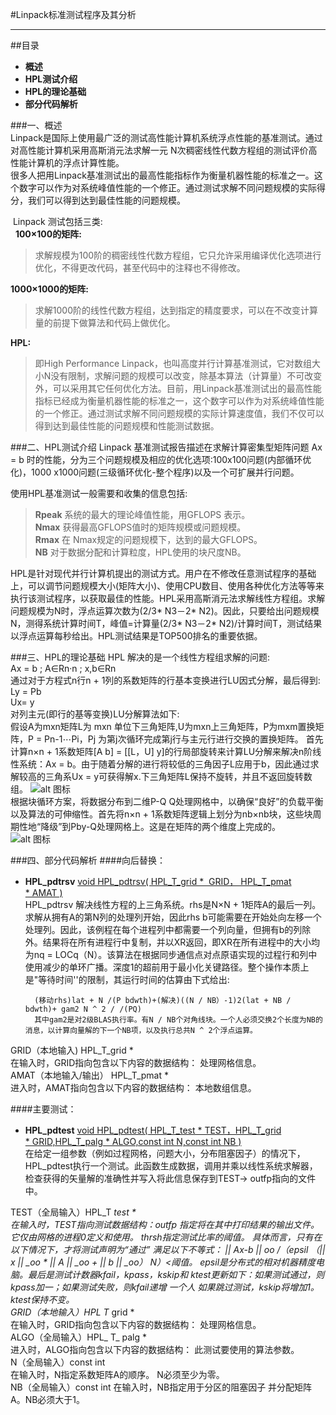 #Linpack标准测试程序及其分析
* * *
##目录
+ **概述**  
+ **HPL测试介绍**
+ **HPL的理论基础**
+ **部分代码解析**

###一、概述  
Linpack是国际上使用最广泛的测试高性能计算机系统浮点性能的基准测试。通过对高性能计算机采用高斯消元法求解一元 N次稠密线性代数方程组的测试评价高性能计算机的浮点计算性能。  
很多人把用Linpack基准测试出的最高性能指标作为衡量机器性能的标准之一。这个数字可以作为对系统峰值性能的一个修正。通过测试求解不同问题规模的实际得分，我们可以得到达到最佳性能的问题规模。
  
 Linpack 测试包括三类:  
 
**100×100的矩阵:** 
>求解规模为100阶的稠密线性代数方程组，它只允许采用编译优化选项进行优化，不得更改代码，甚至代码中的注释也不得修改。  
 
**1000×1000的矩阵:**
> 求解1000阶的线性代数方程组，达到指定的精度要求，可以在不改变计算量的前提下做算法和代码上做优化。  

**HPL:**  
>即High Performance Linpack，也叫高度并行计算基准测试，它对数组大小N没有限制，求解问题的规模可以改变，除基本算法（计算量）不可改变外，可以采用其它任何优化方法。目前，用Linpack基准测试出的最高性能指标已经成为衡量机器性能的标准之一，这个数字可以作为对系统峰值性能的一个修正。通过测试求解不同问题规模的实际计算速度值，我们不仅可以得到达到最佳性能的问题规模和性能测试数据。

###二、HPL测试介绍
Linpack 基准测试报告描述在求解计算密集型矩阵问题 Ax = b 时的性能，分为三个问题规模及相应的优化选项:100x100问题(内部循环优化)，1000 x1000问题(三级循环优化-整个程序)以及一个可扩展并行问题。 

使用HPL基准测试一般需要和收集的信息包括:   
>**Rpeak**		系统的最大的理论峰值性能，用GFLOPS 表示。  
**Nmax**	获得最高GFLOPS值时的矩阵规模或问题规模。  
**Rmax**	在 Nmax规定的问题规模下，达到的最大GFLOPS。  
**NB**	        对于数据分配和计算粒度，HPL使用的块尺度NB。

HPL是针对现代并行计算机提出的测试方式。用户在不修改任意测试程序的基础上，可以调节问题规模大小(矩阵大小)、使用CPU数目、使用各种优化方法等等来执行该测试程序，以获取最佳的性能。HPL采用高斯消元法求解线性方程组。求解问题规模为N时，浮点运算次数为(2/3* N3－2* N2)。因此，只要给出问题规模N，测得系统计算时间T，峰值=计算量(2/3* N3－2* N2)/计算时间T，测试结果以浮点运算每秒给出。HPL测试结果是TOP500排名的重要依据。

###三、HPL的理论基础
HPL 解决的是一个线性方程组求解的问题:   
Ax = b	;	A∈Rn·n 	;	x,b∈Rn  
通过对于方程式n行n + 1列的系数矩阵的行基本变换进行LU因式分解，最后得到:   
Ly = Pb   
Ux= y  
对列主元(即行的基等变换)LU分解算法如下:  
假设A为mxn矩阵L为 mxn 单位下三角矩阵,U为mxn上三角矩阵，P为mxm置换矩阵，P = Pn-1⋯Pi，Pj 为第j次循环完成第j行与主元行进行交换的置换矩阵。 
首先计算n×n + 1系数矩阵[A b] = [[L，U] y]的行局部旋转来计算LU分解来解决n阶线性系统：Ax = b。由于随着分解的进行将较低的三角因子L应用于b，因此通过求解较高的三角系Ux = y可获得解x.下三角矩阵L保持不旋转，并且不返回旋转数组。
 ![alt 图标](file:///Users/pro/Downloads/hpl-2.3/www/mat2.jpg)  
根据块循环方案，将数据分布到二维P-Q Q处理网格中，以确保“良好”的负载平衡以及算法的可伸缩性。首先将n×n + 1系数矩阵逻辑上划分为nb×nb块，这些块周期性地“降级”到Pby-Q处理网格上。这是在矩阵的两个维度上完成的。  
![alt 图标](file:///Users/pro/Downloads/hpl-2.3/www/main.jpg)

###四、部分代码解析
####向后替换：  
* **HPL_pdtrsv**     <u>void HPL_pdtrsv( HPL_T_grid *  GRID， HPL_T_pmat * AMAT )</u>   
HPL_pdtrsv 解决线性方程的上三角系统。rhs是N×N + 1矩阵A的最后一列。求解从拥有A的第N列的处理列开始，因此rhs b可能需要在开始处向左移一个处理列。因此，该例程在每个进程列中都需要一个列向量，但拥有b的列除外。结果将在所有进程行中复制，并以XR返回，即XR在所有进程中的大小均为nq = LOCq（N）。该算法在根据同步通信点对点原语实现的过程行和列中使用减少的单环广播。深度1的超前用于最小化关键路径。整个操作本质上是"等待时间''的限制，其运行时间的估算由下式给出:

		(移动rhs)lat + N /(P bdwth)+(解决)((N / NB）-1)2(lat + NB / bdwth)+ gam2 N ^ 2 / /(PQ)  
		其中gam2是对2级BLAS执行率。有N / NB个对角线块。一个人必须交换2个长度为NB的消息，以计算向量解的下一个NB项，以及执行总共N ^ 2个浮点运算。

GRID（本地输入)  HPL_T_grid *  
	在输入时，GRID指向包含以下内容的数据结构：
	处理网格信息。  
AMAT（本地输入/输出） HPL_T_pmat *  
	进入时，AMAT指向包含以下内容的数据结构：
      本地数组信息。 
        
         
####主要测试：
* **HPL_pdtest**
<u>void HPL_pdtest( HPL_T_test * TEST，HPL_T_grid * GRID,HPL_T_palg * ALGO,const int N,const int NB )</u>  
在给定一组参数（例如过程网格，问题大小，分布阻塞因子）的情况下，HPL_pdtest执行一个测试。此函数生成数据，调用并乘以线性系统求解器，检查获得的矢量解的准确性并写入将此信息保存到TEST-> outfp指向的文件中。

TEST（全局输入）HPL_T _test *  
        在输入时，TEST指向测试数据结构：outfp
        指定将在其中打印结果的输出文件。
        它仅由网格的进程0定义和使用。
        thrsh指定测试比率的阈值。
        具体而言，只有在以下情况下，才将测试声明为“通过”
        满足以下不等式：
        || Ax-b || _oo /（epsil *（|| x || _oo * || A || _oo + || b || _oo）* N）<阈值。
        epsil是分布式的相对机器精度电脑。最后是测试计数器kfail，kpass，kskip和
        ktest更新如下：如果测试通过，则kpass加一；如果测试失败，则kfail递增
        一个人 如果跳过测试，kskip将增加1。
        ktest保持不变。  
GRID（本地输入）HPL_ T_ grid *  
        在输入时，GRID指向包含以下内容的数据结构：
        处理网格信息。  
ALGO（全局输入）HPL_ T_ palg *  
        进入时，ALGO指向包含以下内容的数据结构：
        此测试要使用的算法参数。  
N（全局输入）const int  
        在输入时，N指定系数矩阵A的顺序。
        N必须至少为零。  
NB（全局输入）const int
        在输入时，NB指定用于分区的阻塞因子
        并分配矩阵A。NB必须大于1。  











